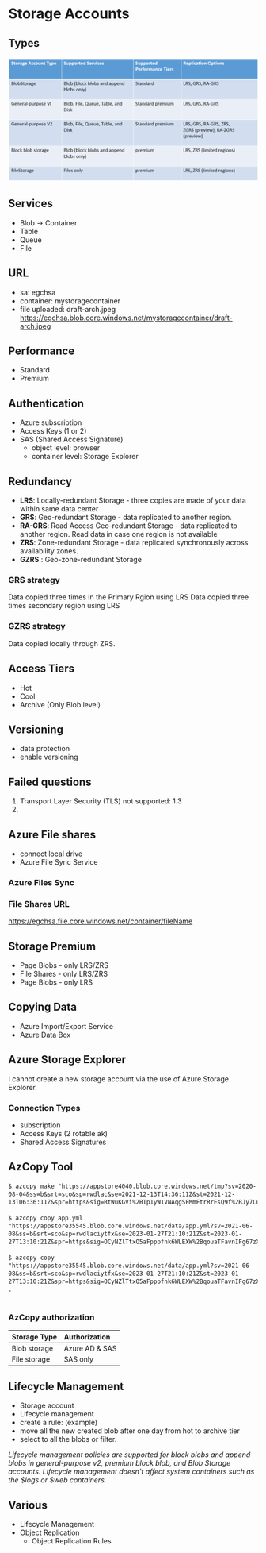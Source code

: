 # Storage Accounts
## Types
![Types](images/storage-account.png)

## Services
- Blob -> Container
- Table
- Queue
- File

## URL
- sa: egchsa
- container: mystoragecontainer
- file uploaded: draft-arch.jpeg
https://egchsa.blob.core.windows.net/mystoragecontainer/draft-arch.jpeg

## Performance
- Standard
- Premium

## Authentication
- Azure subscribtion
- Access Keys (1 or 2)
- SAS (Shared Access Signature)
    - object level: browser
    - container level: Storage Explorer


## Redundancy
- **LRS**: Locally-redundant Storage - three copies are made of your data within same data center
- **GRS**: Geo-redundant Storage - data replicated to another region.
- **RA-GRS**: Read Access Geo-redundant Storage - data replicated to another region. Read data in case one region is not available
- **ZRS**: Zone-redundant Storage - data replicated synchronously across availability zones.
- **GZRS** : Geo-zone-redundant Storage

### GRS strategy
Data copied three times in the Primary Rgion using LRS
Data copied three times secondary region using LRS

### GZRS strategy
Data copied locally through ZRS.


## Access Tiers
- Hot
- Cool
- Archive (Only Blob level)

## Versioning
- data protection
- enable versioning

## Failed questions
1. Transport Layer Security (TLS) not supported: 1.3
2. 



## Azure File shares
- connect local drive
- Azure File Sync Service 

### Azure Files Sync 
### File Shares URL
https://egchsa.file.core.windows.net/container/fileName

## Storage Premium
- Page Blobs - only LRS/ZRS
- File Shares - only LRS/ZRS
- Page Blobs - only LRS

## Copying Data
- Azure Import/Export Service
- Azure Data Box

## Azure Storage Explorer
I cannot create a new storage account via the use of Azure Storage Explorer.

### Connection Types
- subscription
- Access Keys (2 rotable ak)
- Shared Access Signatures

## AzCopy Tool

```shell
$ azcopy make "https://appstore4040.blob.core.windows.net/tmp?sv=2020-08-04&ss=b&srt=sco&sp=rwdlac&se=2021-12-13T14:36:11Z&st=2021-12-13T06:36:11Z&spr=https&sig=RtWuKGVi%2BTp1yW1VNAqgSFMmFtrRrEsQ9f%2BJy7LuIZU%3D"

$ azcopy copy app.yml "https://appstore35545.blob.core.windows.net/data/app.yml?sv=2021-06-08&ss=b&srt=sco&sp=rwdlaciytfx&se=2023-01-27T21:10:21Z&st=2023-01-27T13:10:21Z&spr=https&sig=OCyNZlTtxO5aFpppfnk6WLEXW%2BqouaTFavnIFg67zXM%3D"

$ azcopy copy  "https://appstore35545.blob.core.windows.net/data/app.yml?sv=2021-06-08&ss=b&srt=sco&sp=rwdlaciytfx&se=2023-01-27T21:10:21Z&st=2023-01-27T13:10:21Z&spr=https&sig=OCyNZlTtxO5aFpppfnk6WLEXW%2BqouaTFavnIFg67zXM%3D" .


```
### AzCopy authorization

|Storage Type | Authorization |
|:----------|:----------|
|Blob storage |	Azure AD & SAS |
|File storage |	SAS only |



## Lifecycle Management
- Storage account
- Lifecycle management
- create a rule: (example)
- move all the new created blob after one day from hot to archive tier
- select to all the blobs or filter.

_Lifecycle management policies are supported for block blobs and append blobs in general-purpose v2, premium block blob, and Blob Storage accounts. Lifecycle management doesn't affect system containers such as the $logs or $web containers._

## Various

- Lifecycle Management
- Object Replication
    - Object Replication Rules

